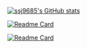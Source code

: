 [![ssj9685's GitHub stats](https://github-readme-stats.vercel.app/api?username=ssj9685&show_icons=true&bg_color=6f7a90&title_color=ffffff&text_color=ffffff&icon_color=ffffff&hide_border=true)](https://github.com/ssj9685)

[![Readme Card](https://github-readme-stats.vercel.app/api/pin/?username=ssj9685&repo=dt-mic&bg_color=6f7a90&title_color=ffffff&text_color=ffffff&icon_color=ffffff&hide_border=true)](https://github.com/ssj9685/dt-mic)

[![Readme Card](https://github-readme-stats.vercel.app/api/pin/?username=ssj9685&repo=insurance_webapp&bg_color=6f7a90&title_color=ffffff&text_color=ffffff&icon_color=ffffff&hide_border=true)](https://github.com/ssj9685/insurance_webapp)
